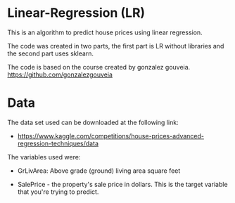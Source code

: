 # Linear-Regression (LR)

<p> This is an algorithm to predict house prices using linear regression.</p> 

<p> The code was created in two parts, the first part is LR without libraries and the second part uses sklearn. </p>

The code is based on the course created by gonzalez gouveia. https://github.com/gonzalezgouveia

# Data 

<p> The data set used can be downloaded at the following link:</p>
  
  - https://www.kaggle.com/competitions/house-prices-advanced-regression-techniques/data

<p>The variables used were: </p>
  
  - GrLivArea: Above grade (ground) living area square feet
  
  - SalePrice - the property's sale price in dollars. This is the target variable that you're trying to predict.



